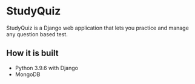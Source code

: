 # StudyQuiz
StudyQuiz is a Django web application that lets you practice and manage any question based test.

## How it is built
- Python 3.9.6 with Django
- MongoDB